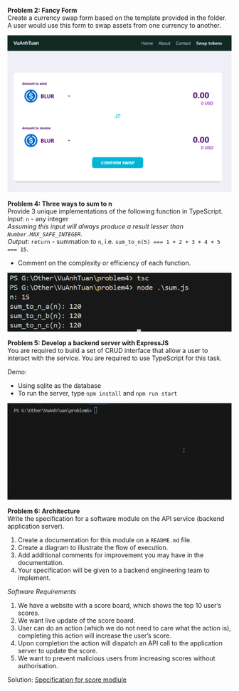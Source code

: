 **Problem 2: Fancy Form**  
Create a currency swap form based on the template provided in the folder. A user would use this form to swap assets from one currency to another.

![Problem 2](/problem2/images/demo/test-fullstack-problem-2.gif)

**Problem 4: Three ways to sum to n**  
Provide 3 unique implementations of the following function in TypeScript.  
*Input*: `n` - any integer  
*Assuming this input will always produce a result lesser than `Number.MAX_SAFE_INTEGER`*.  
*Output*: `return` - summation to `n`, i.e. `sum_to_n(5) === 1 + 2 + 3 + 4 + 5 === 15`.  

- Comment on the complexity or efficiency of each function. 

![Problem 4](/problem4/images/test-fullstack-problem-4.png)


**Problem 5: Develop a backend server with ExpressJS**  
You are required to build a set of CRUD interface that allow a user to interact with the service. You are required to use TypeScript for this task.  

Demo:
- Using sqlite as the database
- To run the server, type `npm install` and `npm run start`  

![Problem 5](/problem5/images/test-fullstack-problem-5.gif)


**Problem 6: Architecture**  
Write the specification for a software module on the API service (backend application server).
1. Create a documentation for this module on a `README.md` file.
2. Create a diagram to illustrate the flow of execution. 
3. Add additional comments for improvement you may have in the documentation.
4. Your specification will be given to a backend engineering team to implement.

*Software Requirements*
1. We have a website with a score board, which shows the top 10 user’s scores.
2. We want live update of the score board.
3. User can do an action (which we do not need to care what the action is), completing this action will increase the user’s score.
4. Upon completion the action will dispatch an API call to the application server to update the score.
5. We want to prevent malicious users from increasing scores without authorisation.

Solution:
[Specification for score modlule](problem6/README.md)